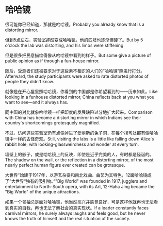 # 哈哈镜

<p><span class="chinese">很可能你已经知道，那就是哈哈镜。</span><span class="english">Probably you already know that is a distorting mirror.</span></p>

<p><span class="chinese">但到5点左右，实验室遽然变成哈哈镜，他的四肢也逐渐僵硬了。</span><span class="english">But by 5 o'clock the lab was distorting, and his limbs were stiffening.</span></p>

<p><span class="chinese">但是很多把民意描绘得像从哈哈镜中看到的样子。</span><span class="english">But some give a picture of public opinion as if through a fun-house mirror.</span></p>

<p><span class="chinese">随后，受测者们还被要求对于这些素不相识的人们的“哈哈镜”照进行打分。</span><span class="english">Afterward, the study participants were asked to rate distorted photos of people they didn't know.</span></p>

<p><span class="chinese">就像是在开心屋里照哈哈镜，你看到的中国都是你希望看到的——历来如此。</span><span class="english">Like looking in a funhouse distorted mirror, China reflects back at you what you want to see—and it always has.</span></p>

<p><span class="chinese">同中国的对比就象哈哈镜一样把印度的发展缺陷过分地扩大起来。</span><span class="english">Comparison with China has become a distorting mirror in which Indians see their country's shortcomings grotesquely magnified.</span></p>

<p><span class="chinese">不过，访问这些实验室仍有点像掉进了爱丽斯的兔子洞，在每个拐弯处都有像哈哈镜中一样的古怪奇观。</span><span class="english">Still, visiting the labs is a little like falling down Alice's rabbit hole, with looking-glassweirdness and wonder at every turn.</span></p>

<p><span class="chinese">墙壁上的影子，或是哈哈镜上的反映，即使是近乎完美的人，有时都是怪诞的。</span><span class="english">The shadow on the wall, or the reflection in a distorting mirror, of the most nearly perfect human figure ever created can be grotesque.</span></p>

<p><span class="chinese">大世界“始建于1917年，以游艺杂耍和南北戏曲、曲艺为其特色，12面哈哈镜成了”大世界“独有的吸引物。”</span><span class="english">"Big World" was founded in 1917, jugglers and entertainment to North-South opera, with its Art, 12-Haha Jing became the "Big World" of the unique attractions.</span></p>

<p><span class="chinese">如果一个领袖总是面对哈哈镜，他当然高兴并感觉良好，可是这样他就再也无法看到真实的自我，再也无法了解社会的真实现状。</span><span class="english">If a leader constantly faces carnival mirrors, he surely always laughs and feels good, but he never knows the truth of himself and the real situation of the society.</span></p>

